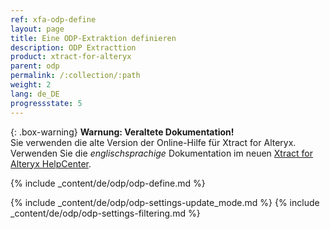 ```yaml
---
ref: xfa-odp-define
layout: page
title: Eine ODP-Extraktion definieren
description: ODP Extracttion
product: xtract-for-alteryx
parent: odp
permalink: /:collection/:path
weight: 2
lang: de_DE
progressstate: 5
---
```


{: .box-warning}
**Warnung: Veraltete Dokumentation!** <br>
Sie verwenden die alte Version der Online-Hilfe für Xtract for Alteryx.<br>
Verwenden Sie die *englischsprachige* Dokumentation im neuen [Xtract for Alteryx HelpCenter](https://helpcenter.theobald-software.com/xtract-for-alteryx/documentation/introduction/).

{% include _content/de/odp/odp-define.md %}

{% include _content/de/odp/odp-settings-update_mode.md %} 
{% include _content/de/odp/odp-settings-filtering.md %}
